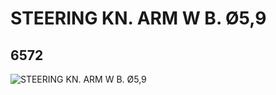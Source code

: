# STEERING KN. ARM W B. Ø5,9
## 6572
![STEERING KN. ARM W B. Ø5,9](https://lc-www-live-s.legocdn.com/media/bricks/5/2/4211711.jpg)